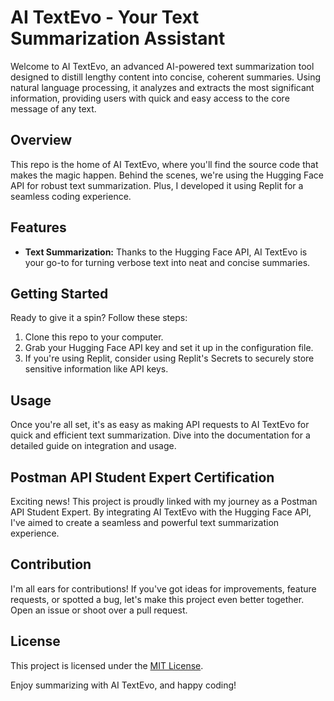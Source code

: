 # AI TextEvo - Your Text Summarization Assistant

Welcome to AI TextEvo, an advanced AI-powered text summarization tool designed to distill lengthy content into concise, coherent summaries. Using natural language processing, 
it analyzes and extracts the most significant information, providing users with quick and easy access to the core message of any text.
## Overview

This repo is the home of AI TextEvo, where you'll find the source code that makes the magic happen. Behind the scenes, we're using the Hugging Face API for robust text summarization.
Plus, I developed it using Replit for a seamless coding experience.

## Features

- **Text Summarization:** Thanks to the Hugging Face API, AI TextEvo is your go-to for turning verbose text into neat and concise summaries.

## Getting Started

Ready to give it a spin? Follow these steps:

1. Clone this repo to your computer.
2. Grab your Hugging Face API key and set it up in the configuration file.
3. If you're using Replit, consider using Replit's Secrets to securely store sensitive information like API keys.

## Usage

Once you're all set, it's as easy as making API requests to AI TextEvo for quick and efficient text summarization. Dive into the documentation for a detailed guide on integration and usage.

## Postman API Student Expert Certification

Exciting news! This project is proudly linked with my journey as a Postman API Student Expert. By integrating AI TextEvo with the Hugging Face API, I've aimed to create a seamless
and powerful text summarization experience.

## Contribution

I'm all ears for contributions! If you've got ideas for improvements, feature requests, or spotted a bug, let's make this project even better together. Open an issue or shoot over a pull request.

## License

This project is licensed under the [MIT License](LICENSE).

Enjoy summarizing with AI TextEvo, and happy coding!
